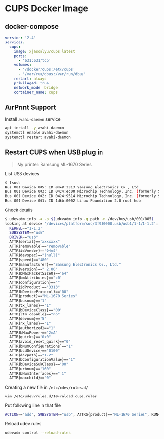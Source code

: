 # CUPS Docker Image

## docker-compose

```yaml
version: '2.4'
services:
  cups:
    image: xjasonlyu/cups:latest
    ports:
      - '631:631/tcp'
    volumes:
      - '/docker/cups:/etc/cups'
      - '/var/run/dbus:/var/run/dbus'
    restart: always
    privileged: true
    network_mode: bridge
    container_name: cups
```

## AirPrint Support

Install `avahi-daemon` service

```sh
apt install -y avahi-daemon
systemctl enable avahi-daemon
systemctl restart avahi-daemon
```

## Restart CUPS when USB plug in

> My printer: Samsung ML-1670 Series

List USB devices

```sh
$ lsusb
Bus 001 Device 005: ID 04e8:3313 Samsung Electronics Co., Ltd
Bus 001 Device 003: ID 0424:ec00 Microchip Technology, Inc. (formerly SMSC) SMSC9512/9514 Fast Ethernet Adapter
Bus 001 Device 002: ID 0424:9514 Microchip Technology, Inc. (formerly SMSC) SMC9514 Hub
Bus 001 Device 001: ID 1d6b:0002 Linux Foundation 2.0 root hub
```

Check details

```sh
$ udevadm info -a -p $(udevadm info -q path -n /dev/bus/usb/001/005)
looking at device '/devices/platform/soc/3f980000.usb/usb1/1-1/1-1.2':
  KERNEL=="1-1.2"
  SUBSYSTEM=="usb"
  DRIVER=="usb"
  ATTR{serial}=="xxxxxxx"
  ATTR{removable}=="removable"
  ATTR{idVendor}=="04e8"
  ATTR{devspec}=="(null)"
  ATTR{speed}=="480"
  ATTR{manufacturer}=="Samsung Electronics Co., Ltd."
  ATTR{version}==" 2.00"
  ATTR{bMaxPacketSize0}=="64"
  ATTR{bmAttributes}=="c0"
  ATTR{configuration}==""
  ATTR{idProduct}=="3313"
  ATTR{bDeviceProtocol}=="00"
  ATTR{product}=="ML-1670 Series"
  ATTR{busnum}=="1"
  ATTR{tx_lanes}=="1"
  ATTR{bDeviceClass}=="00"
  ATTR{ltm_capable}=="no"
  ATTR{devnum}=="5"
  ATTR{rx_lanes}=="1"
  ATTR{authorized}=="1"
  ATTR{bMaxPower}=="2mA"
  ATTR{quirks}=="0x0"
  ATTR{avoid_reset_quirk}=="0"
  ATTR{bNumConfigurations}=="1"
  ATTR{bcdDevice}=="0100"
  ATTR{devpath}=="1.2"
  ATTR{bConfigurationValue}=="1"
  ATTR{bDeviceSubClass}=="00"
  ATTR{urbnum}=="160"
  ATTR{bNumInterfaces}==" 1"
  ATTR{maxchild}=="0"
```

Creating a new file in `/etc/udev/rules.d/`

```sh
vim /etc/udev/rules.d/10-reload.cups.rules
```

Put following line in that file

```sh
ACTION=="add", SUBSYSTEM=="usb", ATTRS{product}=="ML-1670 Series", RUN+="/bin/sh -c 'docker ps -f name=cups | grep cups && docker restart cups'"
```

Reload udev rules

```sh
udevadm control --reload-rules
```
